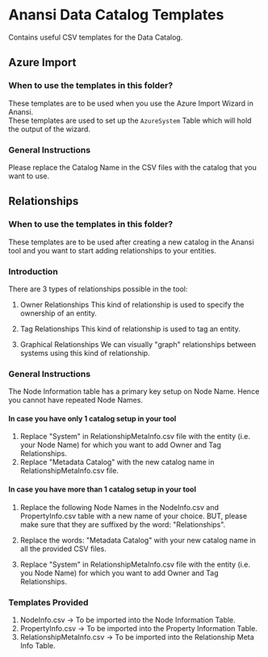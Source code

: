 # Anansi Data Catalog Templates

Contains useful CSV templates for the Data Catalog.

## Azure Import

### When to use the templates in this folder?
These templates are to be used when you use the Azure Import Wizard in Anansi.  
These templates are used to set up the `AzureSystem` Table which will hold the output of the wizard.

### General Instructions
Please replace the Catalog Name in the CSV files with the catalog that you want to use.

## Relationships

### When to use the templates in this folder?
These templates are to be used after creating a new catalog in the Anansi tool and you want to start adding relationships to your entities.

### Introduction
There are 3 types of relationships possible in the tool:

1. Owner Relationships
    This kind of relationship is used to specify the ownership of an entity.  

2. Tag Relationships
    This kind of relationship is used to tag an entity.

3. Graphical Relationships
    We can visually "graph" relationships between systems using this kind of relationship.  

### General Instructions
The Node Information table has a primary key setup on Node Name. Hence you cannot have repeated Node Names.

#### In case you have only 1 catalog setup in your tool

1. Replace "System" in RelationshipMetaInfo.csv file with the entity (i.e. your Node Name) for which you want to add Owner and Tag Relationships.
2. Replace "Metadata Catalog" with the new catalog name in RelationshipMetaInfo.csv file.

#### In case you have more than 1 catalog setup in your tool

1. Replace the following Node Names in the NodeInfo.csv and PropertyInfo.csv table with a new name of your choice. BUT, please make sure that they are suffixed by the word: "Relationships".  

2. Replace the words: "Metadata Catalog" with your new catalog name in all the provided CSV files.  

3. Replace "System" in RelationshipMetaInfo.csv file with the entity (i.e. you Node Name) for which you want to add Owner and Tag Relationships.

### Templates Provided
1. NodeInfo.csv -> To be imported into the Node Information Table.
2. PropertyInfo.csv -> To be imported into the Property Information Table.
3. RelationshipMetaInfo.csv -> To be imported into the Relationship Meta Info Table.
